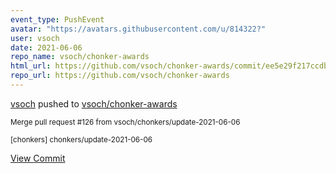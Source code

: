 ```yaml
---
event_type: PushEvent
avatar: "https://avatars.githubusercontent.com/u/814322?"
user: vsoch
date: 2021-06-06
repo_name: vsoch/chonker-awards
html_url: https://github.com/vsoch/chonker-awards/commit/ee5e29f217ccdb8e012174b990e4c35f7c98cbbf
repo_url: https://github.com/vsoch/chonker-awards
---
```


<a href='https://github.com/vsoch' target='_blank'>vsoch</a> pushed to <a href='https://github.com/vsoch/chonker-awards' target='_blank'>vsoch/chonker-awards</a>

<small>Merge pull request #126 from vsoch/chonkers/update-2021-06-06

[chonkers] chonkers/update-2021-06-06</small>

<a href='https://github.com/vsoch/chonker-awards/commit/ee5e29f217ccdb8e012174b990e4c35f7c98cbbf' target='_blank'>View Commit</a>
